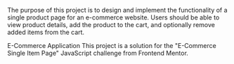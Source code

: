 The purpose of this project is to design and implement the functionality of a single product page for an e-commerce website. Users should be able to view product details, add the product to the cart, and optionally remove added items from the cart.


E-Commerce Application
This project is a solution for the "E-Commerce Single Item Page" JavaScript challenge from Frontend Mentor.
